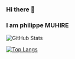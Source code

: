 ### Hi there 👋

### I am philippe MUHIRE

<!--
**philmuhire/philmuhire** is a ✨ _special_ ✨ repository because its `README.md` (this file) appears on your GitHub profile.

Here are some ideas to get you started:

- 🔭 I’m currently working on ...
- 🌱 I’m currently learning ...
- 👯 I’m looking to collaborate on ...
- 🤔 I’m looking for help with ...
- 💬 Ask me about ...
- 📫 How to reach me: ...
- 😄 Pronouns: ...
- ⚡ Fun fact: ...
-->

![GitHub Stats](https://github-readme-stats.vercel.app/api?username=philmuhire&theme=radical)

[![Top Langs](https://github-readme-stats.vercel.app/api/top-langs/?username=philmuhire)](https://github.com/philmuhire/github-readme-stats)

